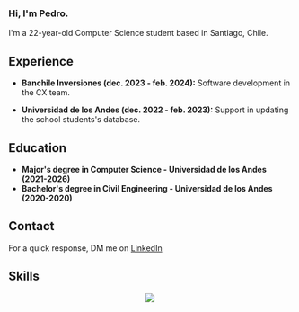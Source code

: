 ### Hi, I'm Pedro.

I'm a 22-year-old Computer Science student based in Santiago, Chile.

## Experience

- **Banchile Inversiones (dec. 2023 - feb. 2024):** Software development in the CX team.

- **Universidad de los Andes (dec. 2022 - feb. 2023):** Support in updating the school students's database.

## Education

- **Major's degree in Computer Science - Universidad de los Andes (2021-2026)**
- **Bachelor's degree in Civil Engineering - Universidad de los Andes (2020-2020)**

## Contact
For a quick response, DM me on [LinkedIn](https://www.linkedin.com/in/pedro-pablo-villegas-celis-360589299/)

## Skills
<p align="center">
  <a href="https://skillicons.dev">
    <img src="https://skillicons.dev/icons?i=python,c,cpp,js,sql,html,css,ruby" />
  </a>
</p>
